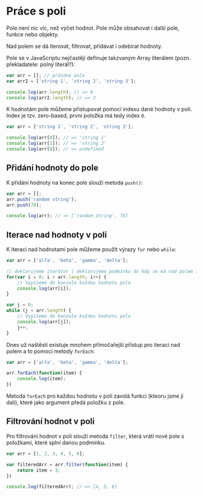 # Práce s poli

Pole není nic víc, než výčet hodnot. Pole může obsahovat i další pole, funkce nebo objekty.

Nad polem se dá iterovat, filtrovat, přidávat i odebírat hodnoty.

Pole se v JavaScriptu nejčastěji definuje takzvaným Array literálem (pozn. překladatele: polný literál?):
```javascript
var arr = []; // prázdné pole
var arr2 = ['string 1', 'string 2', 'string 3'];

console.log(arr.length); // => 0
console.log(arr2.length); // => 3
```

K hodnotám pole můžeme přistupovat pomocí indexu dané hodnoty v poli. Index je tzv. zero-based, první položka má tedy index `0`.
```javascript
var arr = ['string 1', 'string 2', 'string 3'];

console.log(arr[0]); // => 'string 1'
console.log(arr[1]); // => 'string 2'
console.log(arr[8]); // => undefined
``` 

## Přidání hodnoty do pole

K přidání hodnoty na konec pole slouží metoda `push()`:
```javascript
var arr = [];
arr.push('random string');
arr.push(78);

console.log(arr); // => ['random string', 78]
```
## Iterace nad hodnoty v poli

K iteraci nad hodnotami pole můžeme použít výrazy `for` nebo `while`:
```javascript
var arr = ['alfa', 'beta', 'gamma', 'delta'];

// deklarujeme iterátor | deklarujeme podmínku do kdy se má nad polem iterovat | uděláme operaci s iterátorem (nejčastěji přičteme 1)
for(var i = 0; i < arr.length; i++) {
    // Vypíšeme do konzole každou hodnotu pole 
    console.log(arr[i]);
}

var j = 0;
while (j < arr.length) {
    // Vypíšeme do konzole každou hodnotu pole 
    console.log(arr[j]);
    j++;
}
```

Dnes už naštěstí existuje mnohem přímočařejší přístup pro iteraci nad polem a to pomocí metody `forEach`:

```javascript
var arr = ['alfa', 'beta', 'gamma', 'delta'];

arr.forEach(function(item) {
    console.log(item);
})
```

Metoda `forEach` pro každou hodnotu v poli zavolá funkci (kteoru jsme jí dali), které jako argument předá položku z pole.  

## Filtrování hodnot v poli

Pro filtrování hodnot v poli slouží metoda `filter`, která vrátí nové pole s položkami, které splní danou podmínku.

```javascript
var arr = [1, 2, 3, 4, 5, 6];

var filteredArr = arr.filter(function(item) {
    return item > 3;
})

console.log(filteredArr); // => [4, 5, 6]
```

